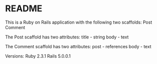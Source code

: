 # README

This is a Ruby on Rails application with the following two scaffolds:
Post
Comment

The Post scaffold has two attributes:
title - string
body - text

The Comment scaffold has two attributes:
post - references
body - text

Versions:
Ruby 2.3.1
Rails 5.0.0.1
